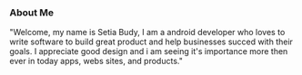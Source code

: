 ### About Me

"Welcome, my name is Setia Budy, I am a android developer who loves to write software to build great product and help businesses succed with their goals. I appreciate good design and i am seeing it's importance more then ever in today apps, webs sites, and products."

<!--
**SetiaBudy-Me/SetiaBudy-Me** is a ✨ _special_ ✨ repository because its `README.md` (this file) appears on your GitHub profile.

Here are some ideas to get you started:

- 🔭 I’m currently working on ...
- 🌱 I’m currently learning ...
- 👯 I’m looking to collaborate on ...
- 🤔 I’m looking for help with ...
- 💬 Ask me about ...
- 📫 How to reach me: ...
- 😄 Pronouns: ...
- ⚡ Fun fact: ...
-->
